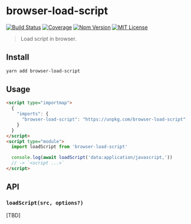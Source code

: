 # browser-load-script

[![Build Status][github_actions_badge]][github_actions_link]
[![Coverage][coveralls_badge]][coveralls_link]
[![Npm Version][package_version_badge]][package_link]
[![MIT License][license_badge]][license_link]

[github_actions_badge]: https://img.shields.io/github/workflow/status/fisker/browser-load-script/CI/main?style=flat-square
[github_actions_link]: https://github.com/fisker/browser-load-script/actions?query=branch%3Amain
[coveralls_badge]: https://img.shields.io/coveralls/github/fisker/browser-load-script/main?style=flat-square
[coveralls_link]: https://coveralls.io/github/fisker/browser-load-script?branch=main
[license_badge]: https://img.shields.io/npm/l/browser-load-script.svg?style=flat-square
[license_link]: https://github.com/fisker/browser-load-script/blob/main/license
[package_version_badge]: https://img.shields.io/npm/v/browser-load-script.svg?style=flat-square
[package_link]: https://www.npmjs.com/package/browser-load-script

> Load script in browser.

## Install

```bash
yarn add browser-load-script
```

## Usage

```html
<script type="importmap">
  {
    "imports": {
      "browser-load-script": "https://unpkg.com/browser-load-script"
    }
  }
</script>
<script type="module">
  import loadScript from 'browser-load-script'

  console.log(await loadScript('data:application/javascript,'))
  // -> `<script ...>`
</script>
```

## API

### `loadScript(src, options?)`

[TBD]
